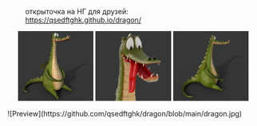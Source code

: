 &nbsp;&nbsp;&nbsp;&nbsp;&nbsp;&nbsp;&nbsp;&nbsp;&nbsp;открыточка на НГ для друзей:
<br>
&nbsp;&nbsp;&nbsp;&nbsp;&nbsp;&nbsp;&nbsp;&nbsp;&nbsp;https://qsedftghk.github.io/dragon/
<br>
<p align="center">
  <img src="https://github.com/qsedftghk/dragon/blob/main/dragon_01.jpg" width="30%">
  <img src="https://github.com/qsedftghk/dragon/blob/main/dragon_03.jpg" width="30%">
  <img src="https://github.com/qsedftghk/dragon/blob/main/dragon_02.jpg" width="30%">
</p>
![Preview](https://github.com/qsedftghk/dragon/blob/main/dragon.jpg)
<br>


